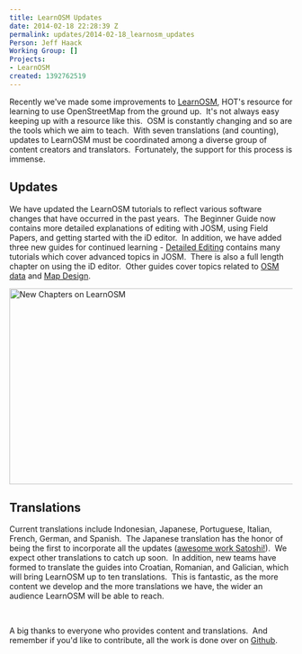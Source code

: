 ```yaml
---
title: LearnOSM Updates
date: 2014-02-18 22:28:39 Z
permalink: updates/2014-02-18_learnosm_updates
Person: Jeff Haack
Working Group: []
Projects:
- LearnOSM
created: 1392762519
---
```


<p class="p1">Recently we've made some improvements to <a href="http://learnosm.org/en/" target="_blank">LearnOSM</a>, HOT's resource for learning to use OpenStreetMap from the ground up.&nbsp; It's not always easy keeping up with a resource like this.&nbsp; OSM is constantly changing and so are the tools which we aim to teach.&nbsp; With seven translations (and counting), updates to LearnOSM must be coordinated among a diverse group of content creators and translators.&nbsp; Fortunately, the support for this process is immense.</p><h2 class="p1">Updates</h2><p class="p1">We have updated the LearnOSM tutorials to reflect various software changes that have occurred in the past years.&nbsp; The Beginner Guide now contains more detailed explanations of editing with JOSM, using Field Papers, and getting started with the iD editor.&nbsp; In addition, we have added three new guides for continued learning - <a href="http://learnosm.org/en/editing/" target="_blank">Detailed Editing</a> contains many tutorials which cover advanced topics in JOSM.&nbsp; There is also a full length chapter on using the iD editor.&nbsp; Other guides cover topics related to <a href="http://learnosm.org/en/osm-data/" target="_blank">OSM data</a> and <a href="http://learnosm.org/en/map-design/" target="_blank">Map Design</a>.</p><p class="p1"><img class="image-large" title="New Chapters on LearnOSM" src="/sites/default/files/styles/large/public/new_learn_osm.png?itok=ulgHXhHL" alt="New Chapters on LearnOSM" height="349" width="510"></p><h2 class="p1">Translations</h2><p class="p1">Current translations include Indonesian, Japanese, Portuguese, Italian, French, German, and Spanish.&nbsp; The Japanese translation has the honor of being the first to incorporate all the updates (<a href="http://learnosm.org/jp/" target="_blank">awesome work Satoshi!</a>).&nbsp; We expect other translations to catch up soon.&nbsp; In addition, new teams have formed to translate the guides into Croatian, Romanian, and Galician, which will bring LearnOSM up to ten translations.&nbsp; This is fantastic, as the more content we develop and the more translations we have, the wider an audience LearnOSM will be able to reach.&nbsp;</p><p class="p1">&nbsp;</p><p class="p1">A big thanks to everyone who provides content and translations.&nbsp; And remember if you'd like to contribute, all the work is done over on <a href="https://github.com/hotosm/learnosm" target="_blank">Github</a>.</p>

